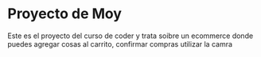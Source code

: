 
# Proyecto de Moy   

Este es el proyecto del curso de coder y trata soibre un ecommerce donde puedes agregar cosas al carrito, confirmar compras utilizar la camra 
